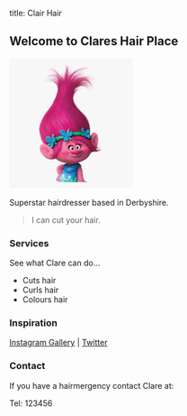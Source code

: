 title: Clair Hair


## Welcome to Clares Hair Place

![alt text](troll.jpg)

Superstar hairdresser based in Derbyshire.

> I can cut your hair.

### Services

See what Clare can do...

- Cuts hair
- Curls hair
- Colours hair

### Inspiration

[Instagram Gallery](https://instagram.com) | [Twitter](https://twitter.com)

### Contact

If you have a hairmergency contact Clare at:

Tel: 123456
